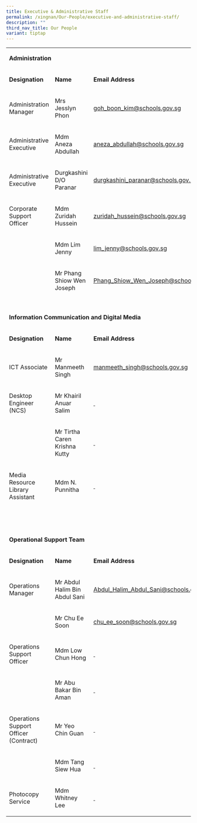 ```yaml
---
title: Executive & Administrative Staff
permalink: /xingnan/Our-People/executive-and-administrative-staff/
description: ""
third_nav_title: Our People
variant: tiptap
---
```

<table style="minWidth: 75px">
<colgroup>
<col>
<col>
<col>
</colgroup>
<tbody>
<tr>
<td rowspan="1" colspan="3">
<p><strong>Administration</strong>
</p>
</td>
</tr>
<tr>
<td rowspan="1" colspan="1">
<p><strong>Designation</strong>
</p>
</td>
<td rowspan="1" colspan="1">
<p><strong>Name</strong>
</p>
</td>
<td rowspan="1" colspan="1">
<p><strong>Email Address</strong>
</p>
</td>
</tr>
<tr>
<td rowspan="1" colspan="1">
<p>Administration Manager</p>
</td>
<td rowspan="1" colspan="1">
<p>Mrs Jesslyn Phon</p>
</td>
<td rowspan="1" colspan="1">
<p><a href="mailto:goh_boon_kim@schools.gov.sg" rel="noopener noreferrer nofollow" target="_blank"><u>goh_boon_kim@schools.gov.sg</u></a>
</p>
</td>
</tr>
<tr>
<td rowspan="1" colspan="1">
<p>Administrative Executive</p>
</td>
<td rowspan="1" colspan="1">
<p>Mdm Aneza Abdullah</p>
</td>
<td rowspan="1" colspan="1">
<p><a href="mailto:aneza_abdullah@schools.gov.sg" rel="noopener noreferrer nofollow" target="_blank"><u>aneza_abdullah@schools.gov.sg</u></a>
</p>
</td>
</tr>
<tr>
<td rowspan="1" colspan="1">
<p>Administrative Executive</p>
</td>
<td rowspan="1" colspan="1">
<p>Durgkashini D/O Paranar</p>
</td>
<td rowspan="1" colspan="1">
<p><a href="mailto:durgkashini_paranar@schools.gov.sg" rel="noopener noreferrer nofollow" target="_blank">durgkashini_paranar@schools.gov.sg</a>
</p>
</td>
</tr>
<tr>
<td rowspan="1" colspan="1">
<p>Corporate Support Officer</p>
</td>
<td rowspan="1" colspan="1">
<p>Mdm Zuridah Hussein</p>
</td>
<td rowspan="1" colspan="1">
<p><a href="mailto:zuridah_hussein@schools.gov.sg" rel="noopener noreferrer nofollow" target="_blank"><u>zuridah_hussein@schools.gov.sg</u></a>
</p>
</td>
</tr>
<tr>
<td rowspan="1" colspan="1">
<p>&nbsp;</p>
</td>
<td rowspan="1" colspan="1">
<p>Mdm Lim Jenny</p>
</td>
<td rowspan="1" colspan="1">
<p><a href="mailto:lim_jenny@schools.gov.sg" rel="noopener noreferrer nofollow" target="_blank"><u>lim_jenny@schools.gov.sg</u></a>
</p>
</td>
</tr>
<tr>
<td rowspan="1" colspan="1">
<p>&nbsp;</p>
</td>
<td rowspan="1" colspan="1">
<p>Mr Phang Shiow Wen Joseph</p>
</td>
<td rowspan="1" colspan="1">
<p><a href="mailto:Phang_Shiow_Wen_Joseph@schools.gov.sg" rel="noopener noreferrer nofollow" target="_blank"><u>Phang_Shiow_Wen_Joseph@schools.gov.sg</u></a>
</p>
</td>
</tr>
<tr>
<td rowspan="1" colspan="1">
<p></p>
<p></p>
</td>
<td rowspan="1" colspan="1">
<p></p>
</td>
<td rowspan="1" colspan="1">
<p></p>
</td>
</tr>
<tr>
<td rowspan="1" colspan="3">
<p><strong>Information Communication and Digital Media</strong>
</p>
</td>
</tr>
<tr>
<td rowspan="1" colspan="1">
<p><strong>Designation</strong>
</p>
</td>
<td rowspan="1" colspan="1">
<p><strong>Name</strong>
</p>
</td>
<td rowspan="1" colspan="1">
<p><strong>Email Address</strong>
</p>
</td>
</tr>
<tr>
<td rowspan="1" colspan="1">
<p>ICT Associate</p>
</td>
<td rowspan="1" colspan="1">
<p>Mr Manmeeth Singh</p>
</td>
<td rowspan="1" colspan="1">
<p><a href="mailto:manmeeth_singh@schools.gov.sg" rel="noopener noreferrer nofollow" target="_blank"><u>manmeeth_singh@schools.gov.sg</u></a>
</p>
</td>
</tr>
<tr>
<td rowspan="1" colspan="1">
<p>Desktop Engineer (NCS)</p>
</td>
<td rowspan="1" colspan="1">
<p>Mr Khairil Anuar Salim</p>
</td>
<td rowspan="1" colspan="1">
<p><u>&nbsp;</u>
</p>
</td>
</tr>
<tr>
<td rowspan="1" colspan="1">
<p>&nbsp;</p>
</td>
<td rowspan="1" colspan="1">
<p>Mr Tirtha Caren Krishna Kutty</p>
</td>
<td rowspan="1" colspan="1">
<p><u>&nbsp;</u>
</p>
</td>
</tr>
<tr>
<td rowspan="1" colspan="1">
<p>Media Resource Library Assistant</p>
</td>
<td rowspan="1" colspan="1">
<p>Mdm N. Punnitha</p>
</td>
<td rowspan="1" colspan="1">
<p><u>&nbsp;</u>
</p>
</td>
</tr>
<tr>
<td rowspan="1" colspan="1">
<p>&nbsp;</p>
</td>
<td rowspan="1" colspan="1">
<p>&nbsp;</p>
</td>
<td rowspan="1" colspan="1">
<p></p>
</td>
</tr>
<tr>
<td rowspan="1" colspan="3">
<p><strong>Operational Support Team</strong>
</p>
</td>
</tr>
<tr>
<td rowspan="1" colspan="1">
<p><strong>Designation</strong>
</p>
</td>
<td rowspan="1" colspan="1">
<p><strong>Name</strong>
</p>
</td>
<td rowspan="1" colspan="1">
<p><strong>Email Address</strong>
</p>
</td>
</tr>
<tr>
<td rowspan="1" colspan="1">
<p>Operations Manager</p>
</td>
<td rowspan="1" colspan="1">
<p>Mr Abdul Halim Bin Abdul Sani</p>
</td>
<td rowspan="1" colspan="1">
<p><a href="mailto:Abdul_Halim_Abdul_Sani@schools.gov.sg" rel="noopener noreferrer nofollow" target="_blank"><u>Abdul_Halim_Abdul_Sani@schools.gov.sg</u></a>
</p>
</td>
</tr>
<tr>
<td rowspan="1" colspan="1">
<p>&nbsp;</p>
</td>
<td rowspan="1" colspan="1">
<p>Mr Chu Ee Soon</p>
</td>
<td rowspan="1" colspan="1">
<p><a href="mailto:chu_ee_soon@schools.gov.sg" rel="noopener noreferrer nofollow" target="_blank"><u>chu_ee_soon@schools.gov.sg</u></a>
</p>
</td>
</tr>
<tr>
<td rowspan="1" colspan="1">
<p>Operations Support Officer</p>
</td>
<td rowspan="1" colspan="1">
<p>Mdm Low Chun Hong</p>
</td>
<td rowspan="1" colspan="1">
<p><u>&nbsp;</u>
</p>
</td>
</tr>
<tr>
<td rowspan="1" colspan="1">
<p>&nbsp;</p>
</td>
<td rowspan="1" colspan="1">
<p>Mr Abu Bakar Bin Aman</p>
</td>
<td rowspan="1" colspan="1">
<p><u>&nbsp;</u>
</p>
</td>
</tr>
<tr>
<td rowspan="1" colspan="1">
<p>Operations Support Officer (Contract)</p>
</td>
<td rowspan="1" colspan="1">
<p>Mr Yeo Chin Guan</p>
</td>
<td rowspan="1" colspan="1">
<p><u>&nbsp;</u>
</p>
</td>
</tr>
<tr>
<td rowspan="1" colspan="1">
<p>&nbsp;</p>
</td>
<td rowspan="1" colspan="1">
<p>Mdm Tang Siew Hua</p>
</td>
<td rowspan="1" colspan="1">
<p><u>&nbsp;</u>
</p>
</td>
</tr>
<tr>
<td rowspan="1" colspan="1">
<p>Photocopy Service</p>
</td>
<td rowspan="1" colspan="1">
<p>Mdm Whitney Lee</p>
</td>
<td rowspan="1" colspan="1">
<p><u>&nbsp;</u>
</p>
</td>
</tr>
</tbody>
</table>
<p></p>